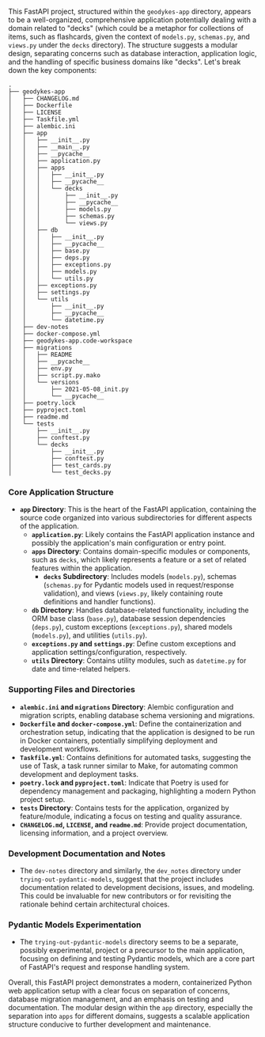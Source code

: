 This FastAPI project, structured within the `geodykes-app` directory, appears to be a well-organized, comprehensive application potentially dealing with a domain related to "decks" (which could be a metaphor for collections of items, such as flashcards, given the context of `models.py`, `schemas.py`, and `views.py` under the `decks` directory). The structure suggests a modular design, separating concerns such as database interaction, application logic, and the handling of specific business domains like "decks". Let's break down the key components:

```
.
├── geodykes-app
│   ├── CHANGELOG.md
│   ├── Dockerfile
│   ├── LICENSE
│   ├── Taskfile.yml
│   ├── alembic.ini
│   ├── app
│   │   ├── __init__.py
│   │   ├── __main__.py
│   │   ├── __pycache__
│   │   ├── application.py
│   │   ├── apps
│   │   │   ├── __init__.py
│   │   │   ├── __pycache__
│   │   │   └── decks
│   │   │       ├── __init__.py
│   │   │       ├── __pycache__
│   │   │       ├── models.py
│   │   │       ├── schemas.py
│   │   │       └── views.py
│   │   ├── db
│   │   │   ├── __init__.py
│   │   │   ├── __pycache__
│   │   │   ├── base.py
│   │   │   ├── deps.py
│   │   │   ├── exceptions.py
│   │   │   ├── models.py
│   │   │   └── utils.py
│   │   ├── exceptions.py
│   │   ├── settings.py
│   │   └── utils
│   │       ├── __init__.py
│   │       ├── __pycache__
│   │       └── datetime.py
│   ├── dev-notes
│   ├── docker-compose.yml
│   ├── geodykes-app.code-workspace
│   ├── migrations
│   │   ├── README
│   │   ├── __pycache__
│   │   ├── env.py
│   │   ├── script.py.mako
│   │   └── versions
│   │       ├── 2021-05-08_init.py
│   │       └── __pycache__
│   ├── poetry.lock
│   ├── pyproject.toml
│   ├── readme.md
│   └── tests
│       ├── __init__.py
│       ├── conftest.py
│       └── decks
│           ├── __init__.py
│           ├── conftest.py
│           ├── test_cards.py
│           └── test_decks.py

```


### Core Application Structure
- **`app` Directory**: This is the heart of the FastAPI application, containing the source code organized into various subdirectories for different aspects of the application.
  - **`application.py`**: Likely contains the FastAPI application instance and possibly the application's main configuration or entry point.
  - **`apps` Directory**: Contains domain-specific modules or components, such as `decks`, which likely represents a feature or a set of related features within the application.
    - **`decks` Subdirectory**: Includes models (`models.py`), schemas (`schemas.py` for Pydantic models used in request/response validation), and views (`views.py`, likely containing route definitions and handler functions).
  - **`db` Directory**: Handles database-related functionality, including the ORM base class (`base.py`), database session dependencies (`deps.py`), custom exceptions (`exceptions.py`), shared models (`models.py`), and utilities (`utils.py`).
  - **`exceptions.py` and `settings.py`**: Define custom exceptions and application settings/configuration, respectively.
  - **`utils` Directory**: Contains utility modules, such as `datetime.py` for date and time-related helpers.

### Supporting Files and Directories
- **`alembic.ini` and `migrations` Directory**: Alembic configuration and migration scripts, enabling database schema versioning and migrations.
- **`Dockerfile` and `docker-compose.yml`**: Define the containerization and orchestration setup, indicating that the application is designed to be run in Docker containers, potentially simplifying deployment and development workflows.
- **`Taskfile.yml`**: Contains definitions for automated tasks, suggesting the use of Task, a task runner similar to Make, for automating common development and deployment tasks.
- **`poetry.lock` and `pyproject.toml`**: Indicate that Poetry is used for dependency management and packaging, highlighting a modern Python project setup.
- **`tests` Directory**: Contains tests for the application, organized by feature/module, indicating a focus on testing and quality assurance.
- **`CHANGELOG.md`, `LICENSE`, and `readme.md`**: Provide project documentation, licensing information, and a project overview.

### Development Documentation and Notes
- The `dev-notes` directory and similarly, the `dev_notes` directory under `trying-out-pydantic-models`, suggest that the project includes documentation related to development decisions, issues, and modeling. This could be invaluable for new contributors or for revisiting the rationale behind certain architectural choices.

### Pydantic Models Experimentation
- The `trying-out-pydantic-models` directory seems to be a separate, possibly experimental, project or a precursor to the main application, focusing on defining and testing Pydantic models, which are a core part of FastAPI's request and response handling system.

Overall, this FastAPI project demonstrates a modern, containerized Python web application setup with a clear focus on separation of concerns, database migration management, and an emphasis on testing and documentation. The modular design within the `app` directory, especially the separation into `apps` for different domains, suggests a scalable application structure conducive to further development and maintenance.